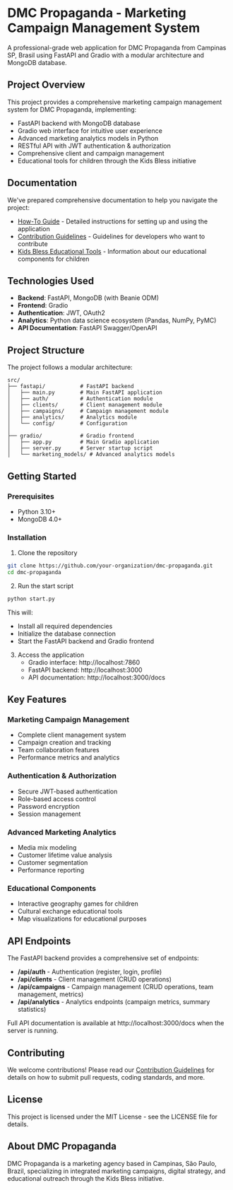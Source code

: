 # DMC Propaganda - Marketing Campaign Management System

A professional-grade web application for DMC Propaganda from Campinas SP, Brasil using FastAPI and Gradio with a modular architecture and MongoDB database.

## Project Overview

This project provides a comprehensive marketing campaign management system for DMC Propaganda, implementing:

- FastAPI backend with MongoDB database
- Gradio web interface for intuitive user experience
- Advanced marketing analytics models in Python
- RESTful API with JWT authentication & authorization
- Comprehensive client and campaign management
- Educational tools for children through the Kids Bless initiative

## Documentation

We've prepared comprehensive documentation to help you navigate the project:

- [How-To Guide](HOW-TO-GUIDE.md) - Detailed instructions for setting up and using the application
- [Contribution Guidelines](CONTRIBUTE.md) - Guidelines for developers who want to contribute
- [Kids Bless Educational Tools](KIDS-BLESS.md) - Information about our educational components for children

## Technologies Used

- **Backend**: FastAPI, MongoDB (with Beanie ODM)
- **Frontend**: Gradio
- **Authentication**: JWT, OAuth2
- **Analytics**: Python data science ecosystem (Pandas, NumPy, PyMC)
- **API Documentation**: FastAPI Swagger/OpenAPI

## Project Structure

The project follows a modular architecture:

```
src/
├── fastapi/           # FastAPI backend
│   ├── main.py        # Main FastAPI application
│   ├── auth/          # Authentication module 
│   ├── clients/       # Client management module
│   ├── campaigns/     # Campaign management module
│   ├── analytics/     # Analytics module
│   └── config/        # Configuration
│
├── gradio/            # Gradio frontend
│   ├── app.py         # Main Gradio application
│   ├── server.py      # Server startup script
│   └── marketing_models/ # Advanced analytics models
```

## Getting Started

### Prerequisites

- Python 3.10+
- MongoDB 4.0+

### Installation

1. Clone the repository
```bash
git clone https://github.com/your-organization/dmc-propaganda.git
cd dmc-propaganda
```

2. Run the start script
```bash
python start.py
```

This will:
- Install all required dependencies
- Initialize the database connection
- Start the FastAPI backend and Gradio frontend

3. Access the application
   - Gradio interface: http://localhost:7860
   - FastAPI backend: http://localhost:3000
   - API documentation: http://localhost:3000/docs

## Key Features

### Marketing Campaign Management
- Complete client management system
- Campaign creation and tracking
- Team collaboration features
- Performance metrics and analytics

### Authentication & Authorization
- Secure JWT-based authentication
- Role-based access control
- Password encryption
- Session management

### Advanced Marketing Analytics
- Media mix modeling
- Customer lifetime value analysis
- Customer segmentation
- Performance reporting

### Educational Components
- Interactive geography games for children
- Cultural exchange educational tools
- Map visualizations for educational purposes

## API Endpoints

The FastAPI backend provides a comprehensive set of endpoints:

- **/api/auth** - Authentication (register, login, profile)
- **/api/clients** - Client management (CRUD operations)
- **/api/campaigns** - Campaign management (CRUD operations, team management, metrics)
- **/api/analytics** - Analytics endpoints (campaign metrics, summary statistics)

Full API documentation is available at http://localhost:3000/docs when the server is running.

## Contributing

We welcome contributions! Please read our [Contribution Guidelines](CONTRIBUTE.md) for details on how to submit pull requests, coding standards, and more.

## License

This project is licensed under the MIT License - see the LICENSE file for details.

## About DMC Propaganda

DMC Propaganda is a marketing agency based in Campinas, São Paulo, Brazil, specializing in integrated marketing campaigns, digital strategy, and educational outreach through the Kids Bless initiative.